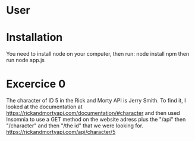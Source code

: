 # User

# Installation

You need to install node on your computer, then run: 
node install npm
then run node app.js

# Excercice 0 

The character of ID 5 in the Rick and Morty API is Jerry Smith. To find it, I looked at the documentation at https://rickandmortyapi.com/documentation/#character and then used Insomnia to use a GET method on the website adress plus the "/api" then "/character" and then "/the id" that we were looking for. 
https://rickandmortyapi.com/api/character/5 
